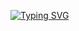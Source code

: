 [![Typing SVG](https://readme-typing-svg.herokuapp.com?color=%2336BCF7&lines=Regina+Bagautdinova+КНМО+-+101)](https://git.io/typing-svg)

